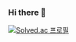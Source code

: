 ### Hi there 👋

[![Solved.ac 프로필](http://mazassumnida.wtf/api/v2/generate_badge?boj=tikittaka)](https://solved.ac/tikittaka)
<!--
**thayoon/thayoon** is a ✨ _special_ ✨ repository because its `README.md` (this file) appears on your GitHub profile.

Here are some ideas to get you started:

- 🔭 I’m currently working on ...
- 🌱 I’m currently learning ...
- 👯 I’m looking to collaborate on ...
- 🤔 I’m looking for help with ...
- 💬 Ask me about ...
- 📫 How to reach me: ...
- 😄 Pronouns: ...
- ⚡ Fun fact: ...
-->
